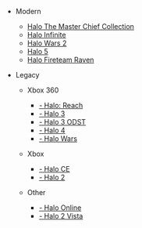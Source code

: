 - Modern
 
  - [Halo The Master Chief Collection](#halo-the-master-chief-collection)
  - [Halo Infinite](#halo-infinite)
  - [Halo Wars 2](#)
  - [Halo 5](#)
  - [Halo Fireteam Raven](#)

- Legacy
  
  - Xbox 360
    
    - [ - Halo: Reach](#halo-reach)
    - [ - Halo 3](#halo-3)
    - [ - Halo 3 ODST](#halo-3-odst)
    - [ - Halo 4](#halo-4)
    - [ - Halo Wars]()
  
  - Xbox
    - [ - Halo CE]()
    - [ - Halo 2]()

  - Other
    - [ - Halo Online]()
    - [ - Halo 2 Vista]()